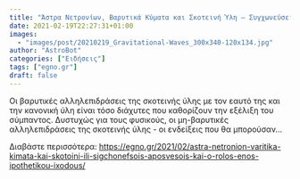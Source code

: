 ```yaml
---
title: "Άστρα Νετρονίων, Βαρυτικά Κύματα και Σκοτεινή Ύλη – Συγχωνεύσεις, αποσβέσεις και ο ρόλος ενός υποθετικού ιξώδους"
date: 2021-02-19T22:27:31+01:00
images:
  - "images/post/20210219_Gravitational-Waves_300x340-120x134.jpg"
author: "AstroBot"
categories: ["Ειδήσεις"]
tags: ["egno.gr"]
draft: false
---
```


Οι βαρυτικές αλληλεπιδράσεις της σκοτεινής ύλης με τον εαυτό της και την κανονική ύλη είναι τόσο διάχυτες που καθορίζουν την εξέλιξη του σύμπαντος. Δυστυχώς για τους φυσικούς, οι μη-βαρυτικές αλληλεπιδράσεις της σκοτεινής ύλης - οι ενδείξεις που θα μπορούσαν...

Διαβάστε περισσότερα: https://egno.gr/2021/02/astra-netronion-varitika-kimata-kai-skotoini-ili-sigchonefsois-aposvesois-kai-o-rolos-enos-ipothetikou-ixodous/
